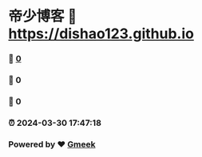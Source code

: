 # 帝少博客 :link: https://dishao123.github.io 
### :page_facing_up: [0](https://dishao123.github.io/tag.html) 
### :speech_balloon: 0 
### :hibiscus: 0 
### :alarm_clock: 2024-03-30 17:47:18 
### Powered by :heart: [Gmeek](https://github.com/Meekdai/Gmeek)
